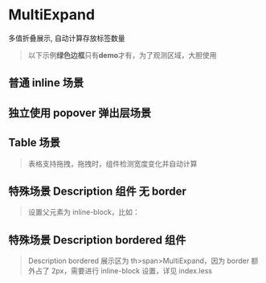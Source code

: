 # MultiExpand

多值折叠展示, 自动计算存放标签数量

> 以下示例**绿色边框**只有**demo**才有，为了观测区域，大胆使用

## 普通 inline 场景

<code src="./Demo/Inline.tsx"></code>

## 独立使用 popover 弹出层场景

<code src="./Demo/ContentWrap.tsx"></code>

## Table 场景

> 表格支持拖拽，拖拽时，组件检测宽度变化并自动计算

<code src="./Demo/Table.tsx"></code>

## 特殊场景 Description 组件 无 border

> 设置父元素为 inline-block，比如：

<code src="./Demo/Description.tsx"></code>

## 特殊场景 Description bordered 组件

> Description bordered 展示区为 th>span>MultiExpand，因为 border 额外占了 2px，需要进行 inline-block 设置，详见 index.less

<code src="./Demo/DescriptionBordered.tsx"></code>
